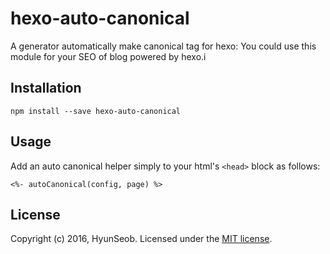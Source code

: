 # hexo-auto-canonical
A generator automatically make canonical tag for hexo:
You could use this module for your SEO of blog powered by hexo.i

## Installation
```
npm install --save hexo-auto-canonical
```

## Usage
Add an auto canonical helper simply to your html's `<head>` block as follows:
```
<%- autoCanonical(config, page) %>
```

## License
Copyright (c) 2016, HyunSeob. Licensed under the [MIT license](https://github.com/HyunSeob/hexo-auto-canonical/blob/master/LICENSE).

